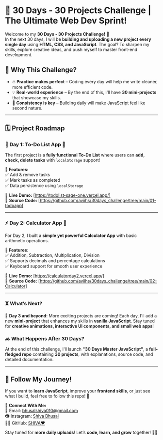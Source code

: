# 🚀 30 Days - 30 Projects Challenge | The Ultimate Web Dev Sprint!

Welcome to my **30 Days - 30 Projects Challenge!** 🎯  
In the next 30 days, I will be **building and uploading a new project every single day** using **HTML, CSS, and JavaScript**. The goal? To sharpen my skills, explore creative ideas, and push myself to master front-end development.  

## 📌 Why This Challenge?  
- 🔥 **Practice makes perfect** – Coding every day will help me write cleaner, more efficient code.  
- 💡 **Real-world experience** – By the end of this, I'll have **30 mini-projects** that showcase my skills.  
- 🚀 **Consistency is key** – Building daily will make JavaScript feel like second nature.  

---

## 🗓️ Project Roadmap  

### 🚀 **Day 1: To-Do List App 📝**  
The first project is a **fully functional To-Do List** where users can **add, check, delete tasks** with `localStorage` support!  

**🔹 Features:**  
✅ Add & remove tasks  
✅ Mark tasks as completed  
✅ Data persistence using `localStorage`  

🔗 **Live Demo:** [https://todolist-sage-one.vercel.app/]   
📂 **Source Code:** [https://github.com/aviihs/30days_challenge/tree/main/01-todoapp]  

---

### ⚡ **Day 2: Calculator App 🧮**  
For Day 2, I built a **simple yet powerful Calculator App** with basic arithmetic operations.  

**🔹 Features:**  
✅ Addition, Subtraction, Multiplication, Division  
✅ Supports decimals and percentage calculations  
✅ Keyboard support for smooth user experience  

🔗 **Live Demo:** [https://calculatorday2.vercel.app/]  
📂 **Source Code:** [https://github.com/aviihs/30days_challenge/tree/main/02-Calculator]  

---



### ⏳ **What’s Next?**  
📅 **Day 3 and beyond:** More exciting projects are coming! Each day, I'll add a new **mini-project** that enhances my skills in **vanilla JavaScript**. Stay tuned for **creative animations, interactive UI components, and small web apps**!  

### 🔜 **What Happens After 30 Days?**  
At the end of this challenge, I'll launch **"30 Days Master JavaScript"**, a **full-fledged repo** containing **30 projects**, with explanations, source code, and detailed documentation.  

---

## 🚀 **Follow My Journey!**  
If you want to **learn JavaScript**, improve your **frontend skills**, or just see what I build, feel free to follow this repo! 🌟  

**🔹 Connect With Me:**  
📧 Email: bhusalshiva010@gmail.com  
📷 Instagram: [Shiva Bhusal](https://www.instagram.com/av_ihs_)   
👨‍💻 GitHub: [SHIVA❤️](https://github.com/aviihs)  

Stay tuned for **more daily uploads**! Let’s **code, learn, and grow** together! 🚀🔥  
